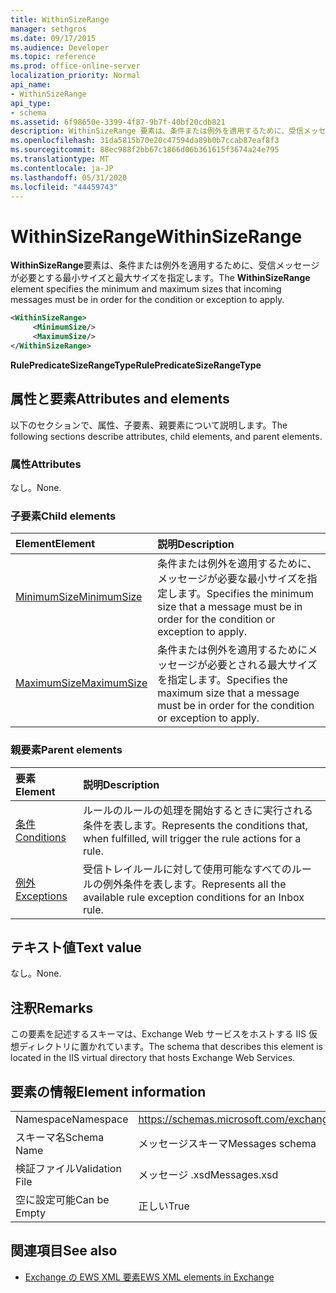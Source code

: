 ```yaml
---
title: WithinSizeRange
manager: sethgros
ms.date: 09/17/2015
ms.audience: Developer
ms.topic: reference
ms.prod: office-online-server
localization_priority: Normal
api_name:
- WithinSizeRange
api_type:
- schema
ms.assetid: 6f98650e-3399-4f87-9b7f-40bf20cdb821
description: WithinSizeRange 要素は、条件または例外を適用するために、受信メッセージが必要とする最小サイズと最大サイズを指定します。
ms.openlocfilehash: 31da5815b70e20c47594da89b0b7ccab87eaf8f3
ms.sourcegitcommit: 88ec988f2bb67c1866d06b361615f3674a24e795
ms.translationtype: MT
ms.contentlocale: ja-JP
ms.lasthandoff: 05/31/2020
ms.locfileid: "44459743"
---
```

# <a name="withinsizerange"></a><span data-ttu-id="beeec-103">WithinSizeRange</span><span class="sxs-lookup"><span data-stu-id="beeec-103">WithinSizeRange</span></span>

<span data-ttu-id="beeec-104">**WithinSizeRange**要素は、条件または例外を適用するために、受信メッセージが必要とする最小サイズと最大サイズを指定します。</span><span class="sxs-lookup"><span data-stu-id="beeec-104">The **WithinSizeRange** element specifies the minimum and maximum sizes that incoming messages must be in order for the condition or exception to apply.</span></span> 
  
```XML
<WithinSizeRange>
     <MinimumSize/>
     <MaximumSize/>
</WithinSizeRange>
```

 <span data-ttu-id="beeec-105">**RulePredicateSizeRangeType**</span><span class="sxs-lookup"><span data-stu-id="beeec-105">**RulePredicateSizeRangeType**</span></span>
## <a name="attributes-and-elements"></a><span data-ttu-id="beeec-106">属性と要素</span><span class="sxs-lookup"><span data-stu-id="beeec-106">Attributes and elements</span></span>

<span data-ttu-id="beeec-107">以下のセクションで、属性、子要素、親要素について説明します。</span><span class="sxs-lookup"><span data-stu-id="beeec-107">The following sections describe attributes, child elements, and parent elements.</span></span>
  
### <a name="attributes"></a><span data-ttu-id="beeec-108">属性</span><span class="sxs-lookup"><span data-stu-id="beeec-108">Attributes</span></span>

<span data-ttu-id="beeec-109">なし。</span><span class="sxs-lookup"><span data-stu-id="beeec-109">None.</span></span>
  
### <a name="child-elements"></a><span data-ttu-id="beeec-110">子要素</span><span class="sxs-lookup"><span data-stu-id="beeec-110">Child elements</span></span>

|<span data-ttu-id="beeec-111">**Element**</span><span class="sxs-lookup"><span data-stu-id="beeec-111">**Element**</span></span>|<span data-ttu-id="beeec-112">**説明**</span><span class="sxs-lookup"><span data-stu-id="beeec-112">**Description**</span></span>|
|:-----|:-----|
|[<span data-ttu-id="beeec-113">MinimumSize</span><span class="sxs-lookup"><span data-stu-id="beeec-113">MinimumSize</span></span>](minimumsize.md) <br/> |<span data-ttu-id="beeec-114">条件または例外を適用するために、メッセージが必要な最小サイズを指定します。</span><span class="sxs-lookup"><span data-stu-id="beeec-114">Specifies the minimum size that a message must be in order for the condition or exception to apply.</span></span>  <br/> |
|[<span data-ttu-id="beeec-115">MaximumSize</span><span class="sxs-lookup"><span data-stu-id="beeec-115">MaximumSize</span></span>](maximumsize.md) <br/> |<span data-ttu-id="beeec-116">条件または例外を適用するためにメッセージが必要とされる最大サイズを指定します。</span><span class="sxs-lookup"><span data-stu-id="beeec-116">Specifies the maximum size that a message must be in order for the condition or exception to apply.</span></span>  <br/> |
   
### <a name="parent-elements"></a><span data-ttu-id="beeec-117">親要素</span><span class="sxs-lookup"><span data-stu-id="beeec-117">Parent elements</span></span>

|<span data-ttu-id="beeec-118">**要素**</span><span class="sxs-lookup"><span data-stu-id="beeec-118">**Element**</span></span>|<span data-ttu-id="beeec-119">**説明**</span><span class="sxs-lookup"><span data-stu-id="beeec-119">**Description**</span></span>|
|:-----|:-----|
|[<span data-ttu-id="beeec-120">条件</span><span class="sxs-lookup"><span data-stu-id="beeec-120">Conditions</span></span>](conditions.md) <br/> |<span data-ttu-id="beeec-121">ルールのルールの処理を開始するときに実行される条件を表します。</span><span class="sxs-lookup"><span data-stu-id="beeec-121">Represents the conditions that, when fulfilled, will trigger the rule actions for a rule.</span></span>  <br/> |
|[<span data-ttu-id="beeec-122">例外</span><span class="sxs-lookup"><span data-stu-id="beeec-122">Exceptions</span></span>](exceptions.md) <br/> |<span data-ttu-id="beeec-123">受信トレイルールに対して使用可能なすべてのルールの例外条件を表します。</span><span class="sxs-lookup"><span data-stu-id="beeec-123">Represents all the available rule exception conditions for an Inbox rule.</span></span>  <br/> |
   
## <a name="text-value"></a><span data-ttu-id="beeec-124">テキスト値</span><span class="sxs-lookup"><span data-stu-id="beeec-124">Text value</span></span>

<span data-ttu-id="beeec-125">なし。</span><span class="sxs-lookup"><span data-stu-id="beeec-125">None.</span></span>
  
## <a name="remarks"></a><span data-ttu-id="beeec-126">注釈</span><span class="sxs-lookup"><span data-stu-id="beeec-126">Remarks</span></span>

<span data-ttu-id="beeec-127">この要素を記述するスキーマは、Exchange Web サービスをホストする IIS 仮想ディレクトリに置かれています。</span><span class="sxs-lookup"><span data-stu-id="beeec-127">The schema that describes this element is located in the IIS virtual directory that hosts Exchange Web Services.</span></span>
  
## <a name="element-information"></a><span data-ttu-id="beeec-128">要素の情報</span><span class="sxs-lookup"><span data-stu-id="beeec-128">Element information</span></span>

|||
|:-----|:-----|
|<span data-ttu-id="beeec-129">Namespace</span><span class="sxs-lookup"><span data-stu-id="beeec-129">Namespace</span></span>  <br/> |https://schemas.microsoft.com/exchange/services/2006/messages  <br/> |
|<span data-ttu-id="beeec-130">スキーマ名</span><span class="sxs-lookup"><span data-stu-id="beeec-130">Schema Name</span></span>  <br/> |<span data-ttu-id="beeec-131">メッセージスキーマ</span><span class="sxs-lookup"><span data-stu-id="beeec-131">Messages schema</span></span>  <br/> |
|<span data-ttu-id="beeec-132">検証ファイル</span><span class="sxs-lookup"><span data-stu-id="beeec-132">Validation File</span></span>  <br/> |<span data-ttu-id="beeec-133">メッセージ .xsd</span><span class="sxs-lookup"><span data-stu-id="beeec-133">Messages.xsd</span></span>  <br/> |
|<span data-ttu-id="beeec-134">空に設定可能</span><span class="sxs-lookup"><span data-stu-id="beeec-134">Can be Empty</span></span>  <br/> |<span data-ttu-id="beeec-135">正しい</span><span class="sxs-lookup"><span data-stu-id="beeec-135">True</span></span>  <br/> |
   
## <a name="see-also"></a><span data-ttu-id="beeec-136">関連項目</span><span class="sxs-lookup"><span data-stu-id="beeec-136">See also</span></span>



- [<span data-ttu-id="beeec-137">Exchange の EWS XML 要素</span><span class="sxs-lookup"><span data-stu-id="beeec-137">EWS XML elements in Exchange</span></span>](ews-xml-elements-in-exchange.md)

